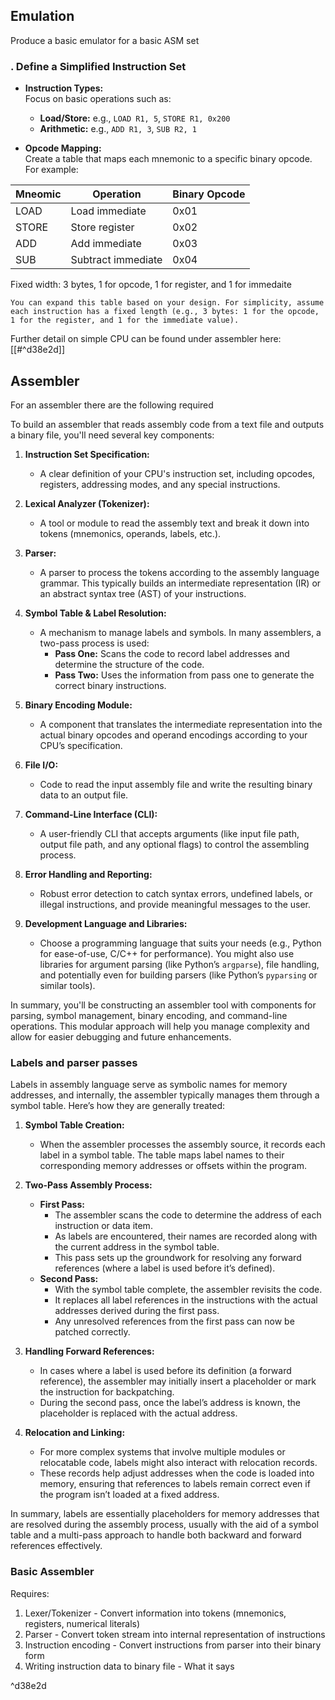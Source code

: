 
## Emulation 

Produce a basic emulator for a basic ASM set 
### . Define a Simplified Instruction Set

- **Instruction Types:**  
    Focus on basic operations such as:
    
    - **Load/Store:** e.g., `LOAD R1, 5`, `STORE R1, 0x200`
    - **Arithmetic:** e.g., `ADD R1, 3`, `SUB R2, 1`
- **Opcode Mapping:**  
    Create a table that maps each mnemonic to a specific binary opcode. For example:
	
| Mneomic | Operation          | Binary Opcode |
| ------- | ------------------ | ------------- |
| LOAD    | Load immediate     | 0x01          |
| STORE   | Store register     | 0x02          |
| ADD     | Add immediate      | 0x03          |
| SUB     | Subtract immediate | 0x04          |
Fixed width: 3 bytes, 1 for opcode, 1 for register, and 1 for immedaite

    
    You can expand this table based on your design. For simplicity, assume each instruction has a fixed length (e.g., 3 bytes: 1 for the opcode, 1 for the register, and 1 for the immediate value).

Further detail on simple CPU can be found under assembler here: [[#^d38e2d]]


## Assembler 

For an assembler there are the following required

To build an assembler that reads assembly code from a text file and outputs a binary file, you'll need several key components:

1. **Instruction Set Specification:**
    
    - A clear definition of your CPU's instruction set, including opcodes, registers, addressing modes, and any special instructions.
2. **Lexical Analyzer (Tokenizer):**
    
    - A tool or module to read the assembly text and break it down into tokens (mnemonics, operands, labels, etc.).
3. **Parser:**
    
    - A parser to process the tokens according to the assembly language grammar. This typically builds an intermediate representation (IR) or an abstract syntax tree (AST) of your instructions.
4. **Symbol Table & Label Resolution:**
    
    - A mechanism to manage labels and symbols. In many assemblers, a two-pass process is used:
        - **Pass One:** Scans the code to record label addresses and determine the structure of the code.
        - **Pass Two:** Uses the information from pass one to generate the correct binary instructions.
5. **Binary Encoding Module:**
    
    - A component that translates the intermediate representation into the actual binary opcodes and operand encodings according to your CPU’s specification.
6. **File I/O:**
    
    - Code to read the input assembly file and write the resulting binary data to an output file.
7. **Command-Line Interface (CLI):**
    
    - A user-friendly CLI that accepts arguments (like input file path, output file path, and any optional flags) to control the assembling process.
8. **Error Handling and Reporting:**
    
    - Robust error detection to catch syntax errors, undefined labels, or illegal instructions, and provide meaningful messages to the user.
9. **Development Language and Libraries:**
    
    - Choose a programming language that suits your needs (e.g., Python for ease-of-use, C/C++ for performance). You might also use libraries for argument parsing (like Python’s `argparse`), file handling, and potentially even for building parsers (like Python’s `pyparsing` or similar tools).

In summary, you'll be constructing an assembler tool with components for parsing, symbol management, binary encoding, and command-line operations. This modular approach will help you manage complexity and allow for easier debugging and future enhancements.

### Labels and parser passes 
Labels in assembly language serve as symbolic names for memory addresses, and internally, the assembler typically manages them through a symbol table. Here’s how they are generally treated:

1. **Symbol Table Creation:**
    
    - When the assembler processes the assembly source, it records each label in a symbol table. The table maps label names to their corresponding memory addresses or offsets within the program.
2. **Two-Pass Assembly Process:**
    
    - **First Pass:**
        - The assembler scans the code to determine the address of each instruction or data item.
        - As labels are encountered, their names are recorded along with the current address in the symbol table.
        - This pass sets up the groundwork for resolving any forward references (where a label is used before it’s defined).
    - **Second Pass:**
        - With the symbol table complete, the assembler revisits the code.
        - It replaces all label references in the instructions with the actual addresses derived during the first pass.
        - Any unresolved references from the first pass can now be patched correctly.
3. **Handling Forward References:**
    
    - In cases where a label is used before its definition (a forward reference), the assembler may initially insert a placeholder or mark the instruction for backpatching.
    - During the second pass, once the label’s address is known, the placeholder is replaced with the actual address.
4. **Relocation and Linking:**
    
    - For more complex systems that involve multiple modules or relocatable code, labels might also interact with relocation records.
    - These records help adjust addresses when the code is loaded into memory, ensuring that references to labels remain correct even if the program isn’t loaded at a fixed address.

In summary, labels are essentially placeholders for memory addresses that are resolved during the assembly process, usually with the aid of a symbol table and a multi-pass approach to handle both backward and forward references effectively.


### Basic Assembler

Requires: 
1. Lexer/Tokenizer - Convert information into tokens (mnemonics, registers, numerical literals)
2. Parser - Convert token stream into internal representation of instructions 
3. Instruction encoding - Convert instructions from parser into their binary form
4. Writing instruction data to binary file - What it says


^d38e2d

